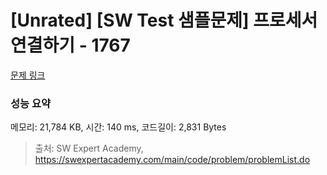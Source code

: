 # [Unrated] [SW Test 샘플문제] 프로세서 연결하기 - 1767 

[문제 링크](https://swexpertacademy.com/main/code/problem/problemDetail.do?contestProbId=AV4suNtaXFEDFAUf) 

### 성능 요약

메모리: 21,784 KB, 시간: 140 ms, 코드길이: 2,831 Bytes



> 출처: SW Expert Academy, https://swexpertacademy.com/main/code/problem/problemList.do